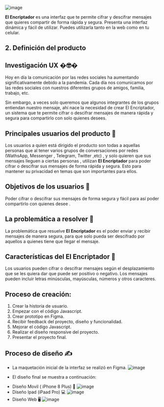 ![image](https://user-images.githubusercontent.com/87873460/138712887-f21950e0-ccc2-4690-907d-d2e59252e1e2.png)

**El Encriptador** es una interfaz que te permite cifrar y descifrar mensajes que quieres compartir de forma rápida y segura. Presenta una interfaz dinámica y fácil de utilizar. Puedes utilizarla tanto en la web como en tu celular.

## 2. Definición del producto
## Investigación UX �🤓�
Hoy en día la comunicación por las redes sociales ha aumentando significativamente debido a la pandemia. Cada día nos comunicamos por las redes sociales con nuestros diferentes grupos de amigos, familia, trabajo, etc. 

Sin embargo, a veces solo queremos que algunos integrantes de los grupos entiendan nuestro mensaje, ahí nace la necesidad de crear El Encriptador, un sistema que te permite cifrar o descifrar mensajes de manera rápida y segura para compartirlo con solo quienes desees.

## Principales usuarios del producto 🤳
Los usuarios a quien está dirigido el producto son todas a aquellas personas que al tener varios grupos de conversaciones por redes (WathsApp, Messenger , Telegram, Twitter ,etc) , y solo quieren que sus  mensajes lleguen a ciertas personas , utilizan **El Encriptador** para poder cifrar o descifrar sus mensajes de forma rápida y segura. Esto para mantener su privacidad en temas que son importantes para ellos.

## Objetivos de los usuarios 🎯
Poder cifrar o descifrar sus mensajes de forma segura y fácil para así poder compartirlo con quienes desee .

## La problemática a resolver 🤔
La problemática que resuelve **El Encriptador** es el poder enviar y recibir mensajes de manera segura, para que solo pueda ser descifrado por aquellos a quienes tiene que llegar el mensaje.

## Características del **El Encriptador** 🤫
Los usuarios pueden cifrar o descifrar mensajes según el desplazamiento que se les quiera dar que puede ser positivo o negativo. Los mensajes pueden incluir letras minúsculas, mayúsculas, números y otros caracteres. 

## Proceso de creación:
1. Crear la historia de usuario.
2. Empezar con el código Javascript.
3. Crear prototipo en Figma.
4. Recibir feedback del proyecto, diseño y funcionalidad.
5. Mejorar el código Javascript.
6. Realizar el diseño responsive del proyecto.
7. Presentar el proyecto final.

## Proceso de diseño ✍
* La maquetación inicial de la interfaz se realizó en Figma.
![image](https://user-images.githubusercontent.com/87873460/138711320-18a0ae72-71eb-4a1c-9c89-11147ccd4e25.png)

- El diseño final se muestra a continuación:

* Diseño Movil ( iPhone 8 Plus) 📱
![image](https://user-images.githubusercontent.com/87873460/138707374-638d0c76-6321-4f22-ac4a-ea2519223a3f.png)
* Diseño Ipad (iPaad Pro) 💻
![image](https://user-images.githubusercontent.com/87873460/138707578-c143c3ae-65d4-40f7-95a7-51eb4abdfe7c.png)
* Diseño Web 🖥
![image](https://user-images.githubusercontent.com/87873460/138707923-2b69974c-0d2c-494f-bfc2-86c0f364f524.png)








